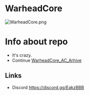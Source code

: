 # WarheadCore
![WarheadCore.png](https://user-images.githubusercontent.com/2656715/56915466-3f037600-6abf-11e9-8965-d79328e40953.jpg)

# Info about repo
- It's crazy.
- Continue [WarheadCore_AC_Arhive](https://github.com/WarheadCore/WarheadCore_AC_Arhive)

## Links
- Discord https://discord.gg/EakzBBB
